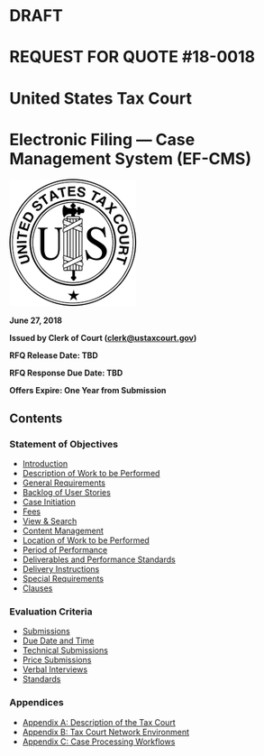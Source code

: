 # DRAFT
# REQUEST FOR QUOTE #18-0018
# United States Tax Court
# Electronic Filing — Case Management System (EF-CMS)


![Seal of the U.S. Tax Court](images/seal.png)

**June 27, 2018**

**Issued by Clerk of Court ([clerk@ustaxcourt.gov](mailto:clerk@ustaxcourt.gov))**

**RFQ Release Date: TBD**

**RFQ Response Due Date: TBD**

**Offers Expire: One Year from Submission**

## Contents

### Statement of Objectives
* [Introduction](SOO.md#introduction)
* [Description of Work to be Performed](SOO.md#description-of-work-to-be-performed)
* [General Requirements](SOO.md#general-requirements)
* [Backlog of User Stories](SOO.md#backlog-of-user-stories)
* [Case Initiation](SOO.md#case-initiation)
* [Fees](SOO.md#fees)
* [View & Search](SOO.md#view--search)
* [Content Management](SOO.md#content-management)
* [Location of Work to be Performed](SOO.md#location-of-work-to-be-performed)
* [Period of Performance](SOO.md#period-of-performance)
* [Deliverables and Performance Standards](SOO.md#deliverables-and-performance-standards)
* [Delivery Instructions](SOO.md#delivery-instructions)
* [Special Requirements](SOO.md#special-requirements)
* [Clauses](SOO.md#clauses)

### Evaluation Criteria
* [Submissions](Evaluation.md#submissions)
* [Due Date and Time](Evaluation_Criteria.md#due-date-and-time)
* [Technical Submissions](Evaluation_Criteria.md#technical-submissions)
* [Price Submissions](Evaluation_Criteria.md#price-submissions)
* [Verbal Interviews](Evaluation_Criteria.md#verbal-interviews)
* [Standards](Evaluation.md#standards)

### Appendices
* [Appendix A: Description of the Tax Court](Appendix_A.md)
* [Appendix B: Tax Court Network Environment](Appendix_B.md)
* [Appendix C: Case Processing Workflows](Appendix_C.md)
